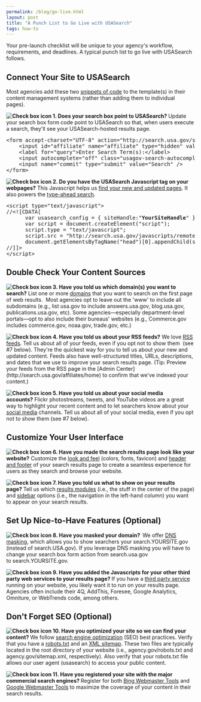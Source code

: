 ```yaml
---
permalink: /blog/go-live.html
layout: post
title: "A Punch List to Go Live with USASearch"
tags: how-to
---
```

<p>Your pre-launch checklist will be unique to your agency's workflow, requirements, and deadlines. A typical punch list to go live with USASearch follows.</p>
<h2>Connect Your Site to USASearch</h2>
<p>Most agencies add these two <a href="/manual/get-code.html">snippets of code</a> to the template(s) in their content management systems (rather than adding them to individual pages).</p>
<p><strong><img alt="Check box icon" src="http://f22818b4dfc10241d8a3-f1564c64756a8cfee25b6b19953b1d23.r31.cf2.rackcdn.com/tumblr_mdskweoqc81qid15q.png"/> </strong><strong>1. Does your search box point to USASearch? </strong>Update your search box form code point to USASearch so that, when users execute a search, they'll see your USASearch-hosted results page.</p>
<pre>&lt;form accept-charset="UTF-8" action="http://search.usa.gov/search" id="search_form" method="get"&gt;&lt;div style="margin:0;padding:0;display:inline"&gt;&lt;input name="utf8" type="hidden" value="&amp;#x2713;" /&gt;&lt;/div&gt;<br/>    &lt;input id="affiliate" name="affiliate" type="hidden" value="<strong>YourSiteHandle</strong>" /&gt;<br/>    &lt;label for="query"&gt;Enter Search Term(s):&lt;/label&gt;<br/>    &lt;input autocomplete="off" class="usagov-search-autocomplete" id="query" name="query" type="text" /&gt;<br/>    &lt;input name="commit" type="submit" value="Search" /&gt;<br/>&lt;/form&gt;</pre>
<p><strong><img alt="Check box icon" src="http://f22818b4dfc10241d8a3-f1564c64756a8cfee25b6b19953b1d23.r31.cf2.rackcdn.com/tumblr_mdskweoqc81qid15q.png"/> </strong><strong>2. Do you have the USASearch Javascript tag on your webpages?</strong> This Javascript helps us <a href="/manual/urls.html">find your new and updated pages</a>. It also powers the <a href="/manual/type-ahead.html">type-ahead search</a>.</p>
<pre>&lt;script type="text/javascript"&gt;
//&lt;![CDATA[
      var usasearch_config = { siteHandle:"<strong>YourSiteHandle</strong>" };
      var script = document.createElement("script");
      script.type = "text/javascript";
      script.src = "http://search.usa.gov/javascripts/remote.loader.js";
      document.getElementsByTagName("head")[0].appendChild(script);
//]]&gt;<br/>&lt;/script&gt;</pre>
<h2>Double Check Your Content Sources</h2>
<p><strong><img alt="Check box icon" src="http://f22818b4dfc10241d8a3-f1564c64756a8cfee25b6b19953b1d23.r31.cf2.rackcdn.com/tumblr_mdskweoqc81qid15q.png"/> </strong><strong>3. Have you told us which domain(s) you want to search?</strong> List one or more <a href="/manual/domains.html">domains</a> that you want to search on the first page of web results.  Most agencies opt to leave out the 'www' to include all subdomains (e.g., list usa.gov to include answers.usa.gov, blog.usa.gov, publications.usa.gov, etc). Some agencies—especially department-level portals—opt to also include their bureaus' websites (e.g., Commerce.gov includes commerce.gov, noaa.gov, trade.gov, etc.)</p>
<p><strong><img alt="Check box icon" src="http://f22818b4dfc10241d8a3-f1564c64756a8cfee25b6b19953b1d23.r31.cf2.rackcdn.com/tumblr_mdskweoqc81qid15q.png"/> </strong><strong>4. Have you told us about your RSS feeds?</strong> We love <a href="/manual/rss.html">RSS feeds</a>. Tell us about all of your feeds, even if you opt not to show them  (see #7 below). They're the quickest way for you to tell us about your new and updated content. Feeds also have well-structured titles, URLs, descriptions, and dates that we use to improve your search results page. (Tip: Preview your feeds from the RSS page in the [Admin Center](http://search.usa.gov/affiliates/home) to confirm that we've indexed your content.)</p>
<p><strong><img alt="Check box icon" src="http://f22818b4dfc10241d8a3-f1564c64756a8cfee25b6b19953b1d23.r31.cf2.rackcdn.com/tumblr_mdskweoqc81qid15q.png"/> </strong><strong>5. Have you told us about your social media accounts?</strong> Flickr photostreams, tweets, and YouTube videos are a great way to highlight your recent content and to let searchers know about your <a href="/manual/social-media.html">social media</a> channels. Tell us about all of your social media, even if you opt not to show them (see #7 below). </p>
<h2>Customize Your User Interface</h2>
<p><strong><img alt="Check box icon" src="http://f22818b4dfc10241d8a3-f1564c64756a8cfee25b6b19953b1d23.r31.cf2.rackcdn.com/tumblr_mdskweoqc81qid15q.png"/> 6. Have you made the search results page look like your website?</strong> Customize the <a href="/manual/look-feel-page.html">look and feel</a> (colors, fonts, favicon) and <a href="/manual/header-footer.html">header and footer</a> of your search results page to create a seamless experience for users as they search and browse your website.</p>
<p><strong><img alt="Check box icon" src="http://f22818b4dfc10241d8a3-f1564c64756a8cfee25b6b19953b1d23.r31.cf2.rackcdn.com/tumblr_mdskweoqc81qid15q.png"/> 7. Have you told us what to show on your results page? </strong>Tell us which <a href="/manual/results-modules.html">results modules</a> (i.e., the stuff in the center of the page) and <a href="/manual/sidebar.html">sidebar</a> options (i.e., the navigation in the left-hand column) you want to appear on your search results.</p>
<h2>Set Up Nice-to-Have Features (Optional)</h2>
<p><strong><img alt="Check box icon" src="http://f22818b4dfc10241d8a3-f1564c64756a8cfee25b6b19953b1d23.r31.cf2.rackcdn.com/tumblr_mdskweoqc81qid15q.png"/> 8. Have you masked your domain?  </strong>We offer <a href="/manual/get-code.html#cname">DNS masking</a>, which allows you to show searchers your search.YOURSITE.gov (instead of search.USA.gov). If you leverage DNS masking you will have to change your search box form action from search.usa.gov to search.YOURSITE.gov. </p>
<p><strong><img alt="Check box icon" src="http://f22818b4dfc10241d8a3-f1564c64756a8cfee25b6b19953b1d23.r31.cf2.rackcdn.com/tumblr_mdskweoqc81qid15q.png"/> 9. Have you added the Javascripts for your other third party web services to your results page? </strong>If you have a <a href="/manual/third-party.html">third party service</a> running on your website, you likely want it to run on your results page. Agencies often include their 4Q, AddThis, Foresee, Google Analytics, Omniture, or WebTrends code, among others.</p>
<h2>Don't Forget SEO (Optional)</h2>
<p><strong><img alt="Check box icon" src="http://f22818b4dfc10241d8a3-f1564c64756a8cfee25b6b19953b1d23.r31.cf2.rackcdn.com/tumblr_mdskweoqc81qid15q.png"/> 10. Have you optimized your site so we can find your content? </strong>We follow <a href="http://www.howto.gov/web-content/search/seo">search engine optimization</a> (SEO) best practices. Verify that you have a <a href="http://www.robotstxt.org">robots.txt</a> and an <a href="http://www.sitemaps.org">XML sitemap</a>. These two files are typically located in the root directory of your website (i.e., agency.gov/robots.txt and agency.gov/sitemap.xml, respectively). Also verify that your robots.txt file allows our user agent (usasearch) to access your public content.</p>
<p><strong><img alt="Check box icon" src="http://f22818b4dfc10241d8a3-f1564c64756a8cfee25b6b19953b1d23.r31.cf2.rackcdn.com/tumblr_mdskweoqc81qid15q.png"/> </strong><strong>11. Have you registered your site with the major commercial search engines? </strong>Register for both <a href="http://www.bing.com/toolbox/webmaster">Bing Webmaster Tools</a> and <a href="https://www.google.com/webmasters/tools/home">Google Webmaster Tools</a> to maximize the coverage of your content in their search results.</p>
